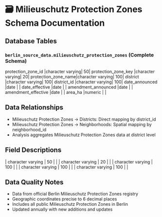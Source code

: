 # 🗃️ Milieuschutz Protection Zones Schema Documentation

## Database Tables
### `berlin_source_data.milieuschutz_protection_zones` (Complete Schema)
protection_zone_id  |character varying|                      50|
protection_zone_key |character varying|                      20|
protection_zone_name|character varying|                     100|
district            |character varying|                     100|
district_id         |character varying|                     100|
date_announced      |date             |                        |
date_effective      |date             |                        |
amendment_announced |date             |                        |
amendment_effective |date             |                        |
area_ha             |numeric          |                        |

## Data Relationships
- Milieuschutz Protection Zones → Districts: Direct mapping by district_id
- Milieuschutz Protection Zones → Neighborhoods: Spatial mapping by neighborhood_id
- Analysis aggregates Milieuschutz Protection Zones data at district level

## Field Descriptions
| character varying | 50 |  |
| character varying | 20 |  |
| character varying | 100 |  |
| character varying | 100 |  |
| character varying | 100 |  |

## Data Quality Notes
- Data from official Berlin Milieuschutz Protection Zones registry
- Geographic coordinates precise to 6 decimal places
- Includes all public Milieuschutz Protection Zones in Berlin
- Updated annually with new additions and updates
